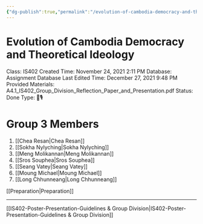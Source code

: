 ```yaml
---
{"dg-publish":true,"permalink":"/evolution-of-cambodia-democracy-and-theoretical-ideology/"}
---
```


# Evolution of Cambodia Democracy and Theoretical Ideology

Class: IS402
Created Time: November 24, 2021 2:11 PM
Database: Assignment Database
Last Edited Time: December 27, 2021 9:48 PM
Provided Materials: A4.1_IS402_Group_Division_Reflection_Paper_and_Presentation.pdf
Status: Done
Type: 📑🎙️

# Group 3 Members

1.  [[Chea Resan\|Chea Resan]]
2.  [[Sokha Nylyching\|Sokha Nylyching]] 
3. [[Meng Molikannan\|Meng Molikannan]] 
4. [[Sros Souphea\|Sros Souphea]] 
5. [[Seang Vatey\|Seang Vatey]] 
6. [[Moung Michael\|Moung Michael]] 
7. [[Long Chhunneang\|Long Chhunneang]] 

[[Preparation\|Preparation]]

---

[[IS402-Poster-Presentation-Guidelines & Group Division\|IS402-Poster-Presentation-Guidelines & Group Division]]